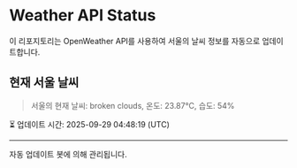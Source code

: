 
# Weather API Status

이 리포지토리는 OpenWeather API를 사용하여 서울의 날씨 정보를 자동으로 업데이트합니다.

## 현재 서울 날씨
> 서울의 현재 날씨: broken clouds, 온도: 23.87°C, 습도: 54%

⏳ 업데이트 시간: 2025-09-29 04:48:19 (UTC)

---
자동 업데이트 봇에 의해 관리됩니다.
